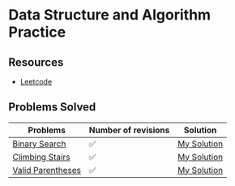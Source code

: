 # Data Structure and Algorithm Practice
## Resources 
- [Leetcode](leetcode.com)
## Problems Solved
| Problems | Number of revisions | Solution |
|----------|---------------------|----------|
| [Binary Search](https://leetcode.com/problems/binary-search/) | ✅ | [My Solution](https://github.com/bishram-acharya/Data-Structure-and-Algorithm-Practice/blob/main/Solutions/BinarySearch.PNG) 
| [Climbing Stairs](https://leetcode.com/problems/climbing-stairs/description/) | ✅ | [My Solution](https://github.com/bishram-acharya/Data-Structure-and-Algorithm-Practice/blob/main/Solutions/ClimbingStairs.PNG) 
| [Valid Parentheses](https://leetcode.com/problems/valid-parentheses/description/)| ✅ | [My Solution](https://github.com/bishram-acharya/Data-Structure-and-Algorithm-Practice/blob/main/Solutions/ValidParentheses.PNG) 
